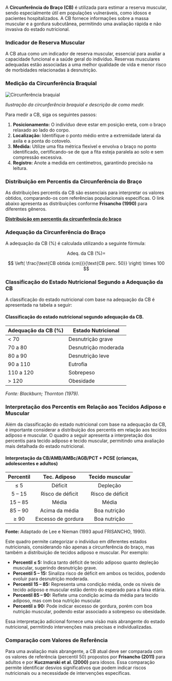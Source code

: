A **Circunferência do Braço (CB)** é utilizada para estimar a reserva muscular, sendo especialmente útil em populações vulneráveis, como idosos e pacientes hospitalizados. A CB fornece informações sobre a massa muscular e a gordura subcutânea, permitindo uma avaliação rápida e não invasiva do estado nutricional.

### Indicador de Reserva Muscular

A CB atua como um indicador de reserva muscular, essencial para avaliar a capacidade funcional e a saúde geral do indivíduo. Reservas musculares adequadas estão associadas a uma melhor qualidade de vida e menor risco de morbidades relacionadas à desnutrição.

### Medição da Circunferência Braquial

![Circunferência braquial](img/arm-circunference.jpg "Circunferência braquial")

*Ilustração da circunferência braquial e descrição de como medir.*

Para medir a CB, siga os seguintes passos:

1. **Posicionamento:** O indivíduo deve estar em posição ereta, com o braço relaxado ao lado do corpo.
2. **Localização:** Identifique o ponto médio entre a extremidade lateral da axila e a ponta do cotovelo.
3. **Medida:** Utilize uma fita métrica flexível e envolva o braço no ponto identificado, certificando-se de que a fita esteja paralela ao solo e sem compressão excessiva.
4. **Registro:** Anote a medida em centímetros, garantindo precisão na leitura.

### Distribuição em Percentis da Circunferência do Braço

As distribuições percentis da CB são essenciais para interpretar os valores obtidos, comparando-os com referências populacionais específicas. O link abaixo apresenta as distribuições conforme **Frisancho (1990)** para diferentes gêneros.

[**Distribuição em percentis da circunferência do braço**](/docs/Distribuicao-em-percentis-da-circunferencia-do-braco.pdf)


### Adequação da Circunferência do Braço

A adequação da CB (%) é calculada utilizando a seguinte fórmula:

$$
\text{Adeq. da CB (%)} =
$$

$$
\left( \frac{\text{CB obtida (cm)}}{\text{CB perc. 50}} \right) \times 100
$$

### Classificação do Estado Nutricional Segundo a Adequação da CB

A classificação do estado nutricional com base na adequação da CB é apresentada na tabela a seguir:

#### Classificação do estado nutricional segundo adequação da CB.

| Adequação da CB (%) | Estado Nutricional |
|---------------------|---------------------|
| < 70                | Desnutrição grave   |
| 70 a 80             | Desnutrição moderada|
| 80 a 90             | Desnutrição leve    |
| 90 a 110            | Eutrofia            |
| 110 a 120           | Sobrepeso           |
| > 120               | Obesidade           |

*Fonte: Blackburn; Thornton (1979).*

### Interpretação dos Percentis em Relação aos Tecidos Adiposo e Muscular

Além da classificação do estado nutricional com base na adequação da CB, é importante considerar a distribuição dos percentis em relação aos tecidos adiposo e muscular. O quadro a seguir apresenta a interpretação dos percentis para tecido adiposo e tecido muscular, permitindo uma avaliação mais detalhada do estado nutricional.

#### Interpretação da CB/AMB/AMBc/AGB/PCT + PCSE (crianças, adolescentes e adultos)

| **Percentil** | **Tec. Adiposo**  | **Tecido muscular** |
|:-------------:|:------------------:|:--------------------:|
| ≤ 5           | Déficit            | Depleção             |
| 5 – 15        | Risco de déficit   | Risco de déficit    |
| 15 – 85       | Média              | Média                |
| 85 – 90       | Acima da média     | Boa nutrição         |
| ≥ 90          | Excesso de gordura | Boa nutrição         |

**Fonte:** Adaptado de Lee e Nieman (1993 apud FRISANCHO, 1990).

Este quadro permite categorizar o indivíduo em diferentes estados nutricionais, considerando não apenas a circunferência do braço, mas também a distribuição de tecidos adiposo e muscular. Por exemplo:

- **Percentil ≤ 5:** Indica tanto déficit de tecido adiposo quanto depleção muscular, sugerindo desnutrição grave.
- **Percentil 5 – 15:** Sinaliza risco de déficit em ambos os tecidos, podendo evoluir para desnutrição moderada.
- **Percentil 15 – 85:** Representa uma condição média, onde os níveis de tecido adiposo e muscular estão dentro do esperado para a faixa etária.
- **Percentil 85 – 90:** Reflete uma condição acima da média para tecido adiposo, mas com boa nutrição muscular.
- **Percentil ≥ 90:** Pode indicar excesso de gordura, porém com boa nutrição muscular, podendo estar associado a sobrepeso ou obesidade.

Essa interpretação adicional fornece uma visão mais abrangente do estado nutricional, permitindo intervenções mais precisas e individualizadas.

### Comparação com Valores de Referência

Para uma avaliação mais abrangente, a CB atual deve ser comparada com os valores de referência (percentil 50) propostos por **Frisancho (2011)** para adultos e por **Kuczmarski et al. (2000)** para idosos. Essa comparação permite identificar desvios significativos que podem indicar riscos nutricionais ou a necessidade de intervenções específicas.

